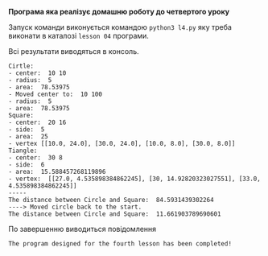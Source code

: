 
**Програма яка реалізує домашню роботу до четвертого уроку**

Запуск команди виконується командою `python3 l4.py` яку треба виконати в каталозі `lesson 04` програми.

Всі результати виводяться в консоль.
```
Cirtle:
- center:  10 10
- radius:  5
- area:  78.53975
- Moved center to:  10 100
- radius:  5
- area:  78.53975
Square:
- center:  20 16
- side:  5
- area:  25
- vertex [[10.0, 24.0], [30.0, 24.0], [10.0, 8.0], [30.0, 8.0]]
Tiangle:
- center:  30 8
- side:  6
- area:  15.588457268119896
- vertex:  [[27.0, 4.535898384862245], [30, 14.92820323027551], [33.0, 4.535898384862245]]
-----
The distance between Circle and Square:  84.5931439302264
----> Moved circle back to the start.
The distance between Circle and Square:  11.661903789690601
```

По завершенню виводиться повідомлення 
```
The program designed for the fourth lesson has been completed!
```